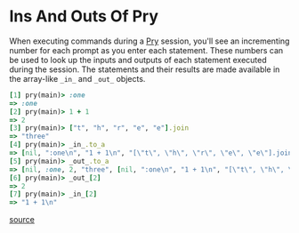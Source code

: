 # Ins And Outs Of Pry

When executing commands during a [Pry](http://pryrepl.org/) session, you'll
see an incrementing number for each prompt as you enter each statement.
These numbers can be used to look up the inputs and outputs of each
statement executed during the session. The statements and their results are
made available in the array-like `_in_` and `_out_` objects.

```ruby
[1] pry(main)> :one
=> :one
[2] pry(main)> 1 + 1
=> 2
[3] pry(main)> ["t", "h", "r", "e", "e"].join
=> "three"
[4] pry(main)> _in_.to_a
=> [nil, ":one\n", "1 + 1\n", "[\"t\", \"h\", \"r\", \"e\", \"e\"].join\n"]
[5] pry(main)> _out_.to_a
=> [nil, :one, 2, "three", [nil, ":one\n", "1 + 1\n", "[\"t\", \"h\", \"r\", \"e\", \"e\"].join\n"]]
[6] pry(main)> _out_[2]
=> 2
[7] pry(main)> _in_[2]
=> "1 + 1\n"
```

[source](https://github.com/pry/pry/wiki/Special-Locals#In_and_out)
